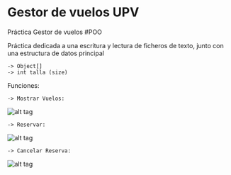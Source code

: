 # Gestor de vuelos UPV
Práctica Gestor de vuelos #POO

Práctica dedicada a una escritura y lectura de ficheros de texto, junto con una estructura de datos principal 

    -> Object[]
    -> int talla (size)

Funciones:

    -> Mostrar Vuelos:
![alt tag](http://imgur.com/A91JaJO.png)
    

    -> Reservar:
![alt tag](http://imgur.com/Wa0aXwT.png)

    -> Cancelar Reserva: 
![alt tag](http://imgur.com/MakvING.png)
